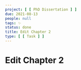 ```yaml
---
project: [ [ PhD Dissertation ] ]
due: 2021-08-13
people: null
tags: ✨ 
status: done
title: Edit Chapter 2
type: [ [ Task ] ]
---
```


# Edit Chapter 2